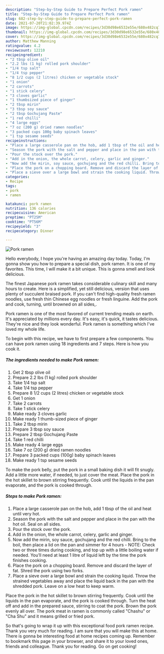 ```yaml
---
description: "Step-by-Step Guide to Prepare Perfect Pork ramen"
title: "Step-by-Step Guide to Prepare Perfect Pork ramen"
slug: 682-step-by-step-guide-to-prepare-perfect-pork-ramen
date: 2021-07-20T21:02:39.974Z
image: https://img-global.cpcdn.com/recipes/3d30d98e6532e55e/680x482cq70/pork-ramen-recipe-main-photo.jpg
thumbnail: https://img-global.cpcdn.com/recipes/3d30d98e6532e55e/680x482cq70/pork-ramen-recipe-main-photo.jpg
cover: https://img-global.cpcdn.com/recipes/3d30d98e6532e55e/680x482cq70/pork-ramen-recipe-main-photo.jpg
author: Matthew Manning
ratingvalue: 4.2
reviewcount: 12210
recipeingredient:
- "2 tbsp olive oil"
- "2.2 lbs (1 kg) rolled pork shoulder"
- "1/4 tsp salt"
- "1/4 tsp pepper"
- "8 1/2 cups (2 litres) chicken or vegetable stock"
- "1 onion"
- "2 carrots"
- "1 stick celery"
- "3 cloves garlic"
- "1 thumbsized piece of ginger"
- "2 tbsp mirin"
- "3 tbsp soy sauce"
- "2 tbsp Gochujang Paste"
- "1 red chilli"
- "4 large eggs"
- "7 oz (200 g) dried ramen noodles"
- "3 packed cups 100g baby spinach leaves"
- "1 tsp sesame seeds"
recipeinstructions:
- "Place a large casserole pan on the hob, add 1 tbsp of the oil and heat until very hot."
- "Season the pork with the salt and pepper and place in the pan with the hot oil. Seal on all sides."
- "Pour the stock over the pork."
- "Add in the onion, the whole carrot, celery, garlic and ginger."
- "Now add the mirin, soy sauce, gochujang and the red chilli. Bring to the boil, then place a lid on the pan and simmer for 4 hours NOTE: Check two or three times during cooking, and top up with a little boiling water if needed. You’ll need at least 1 litre of liquid left by the time the pork finishes cooking."
- "Place the pork on a chopping board. Remove and discard the layer of fat. Shred the pork using two forks."
- "Place a sieve over a large bowl and strain the cooking liquid. Throw the strained vegetables away and place the liquid back in the pan with the shredded pork. Leave on a low heat to keep warm."
categories:
- Recipe
tags:
- pork
- ramen

katakunci: pork ramen 
nutrition: 136 calories
recipecuisine: American
preptime: "PT25M"
cooktime: "PT56M"
recipeyield: "3"
recipecategory: Dinner

---
```



![Pork ramen](https://img-global.cpcdn.com/recipes/3d30d98e6532e55e/680x482cq70/pork-ramen-recipe-main-photo.jpg)

Hello everybody, I hope you're having an amazing day today. Today, I'm gonna show you how to prepare a special dish, pork ramen. It is one of my favorites. This time, I will make it a bit unique. This is gonna smell and look delicious.

The finest Japanese pork ramen takes considerable culinary skill and many hours to create. Here is a simplified, yet still delicious, version that uses plenty of succulent braised pork. If you can&#39;t find high-quality fresh ramen noodles, use fresh thin Chinese egg noodles or fresh linguine. Add the pork and cook, turning, until browned on all sides,.

Pork ramen is one of the most favored of current trending meals on earth. It's appreciated by millions every day. It's easy, it's quick, it tastes delicious. They're nice and they look wonderful. Pork ramen is something which I've loved my whole life.


To begin with this recipe, we have to first prepare a few components. You can have pork ramen using 18 ingredients and 7 steps. Here is how you cook it.

<!--inarticleads1-->

##### The ingredients needed to make Pork ramen:

1. Get 2 tbsp olive oil
1. Prepare 2.2 lbs (1 kg) rolled pork shoulder
1. Take 1/4 tsp salt
1. Take 1/4 tsp pepper
1. Prepare 8 1/2 cups (2 litres) chicken or vegetable stock
1. Get 1 onion
1. Take 2 carrots
1. Take 1 stick celery
1. Make ready 3 cloves garlic
1. Make ready 1 thumb-sized piece of ginger
1. Take 2 tbsp mirin
1. Prepare 3 tbsp soy sauce
1. Prepare 2 tbsp Gochujang Paste
1. Take 1 red chilli
1. Make ready 4 large eggs
1. Take 7 oz (200 g) dried ramen noodles
1. Prepare 3 packed cups (100g) baby spinach leaves
1. Make ready 1 tsp sesame seeds


To make the pork belly, put the pork in a small baking dish it will fit snugly. Add a little more water, if needed, to just cover the meat. Place the pork in the hot skillet to brown stirring frequently. Cook until the liquids in the pan evaporate, and the pork is cooked through. 

<!--inarticleads2-->

##### Steps to make Pork ramen:

1. Place a large casserole pan on the hob, add 1 tbsp of the oil and heat until very hot.
1. Season the pork with the salt and pepper and place in the pan with the hot oil. Seal on all sides.
1. Pour the stock over the pork.
1. Add in the onion, the whole carrot, celery, garlic and ginger.
1. Now add the mirin, soy sauce, gochujang and the red chilli. Bring to the boil, then place a lid on the pan and simmer for 4 hours - NOTE: Check two or three times during cooking, and top up with a little boiling water if needed. You’ll need at least 1 litre of liquid left by the time the pork finishes cooking.
1. Place the pork on a chopping board. Remove and discard the layer of fat. Shred the pork using two forks.
1. Place a sieve over a large bowl and strain the cooking liquid. Throw the strained vegetables away and place the liquid back in the pan with the shredded pork. Leave on a low heat to keep warm.


Place the pork in the hot skillet to brown stirring frequently. Cook until the liquids in the pan evaporate, and the pork is cooked through. Turn the heat off and add in the prepared sauce, stirring to coat the pork. Brown the pork evenly all over. The pork meat in ramen is commonly called &#34;Chashu&#34; or &#34;Cha Shu&#34; and it means grilled or fried pork. 

So that's going to wrap it up with this exceptional food pork ramen recipe. Thank you very much for reading. I am sure that you will make this at home. There is gonna be interesting food at home recipes coming up. Remember to bookmark this page in your browser, and share it to your loved ones, friends and colleague. Thank you for reading. Go on get cooking!
